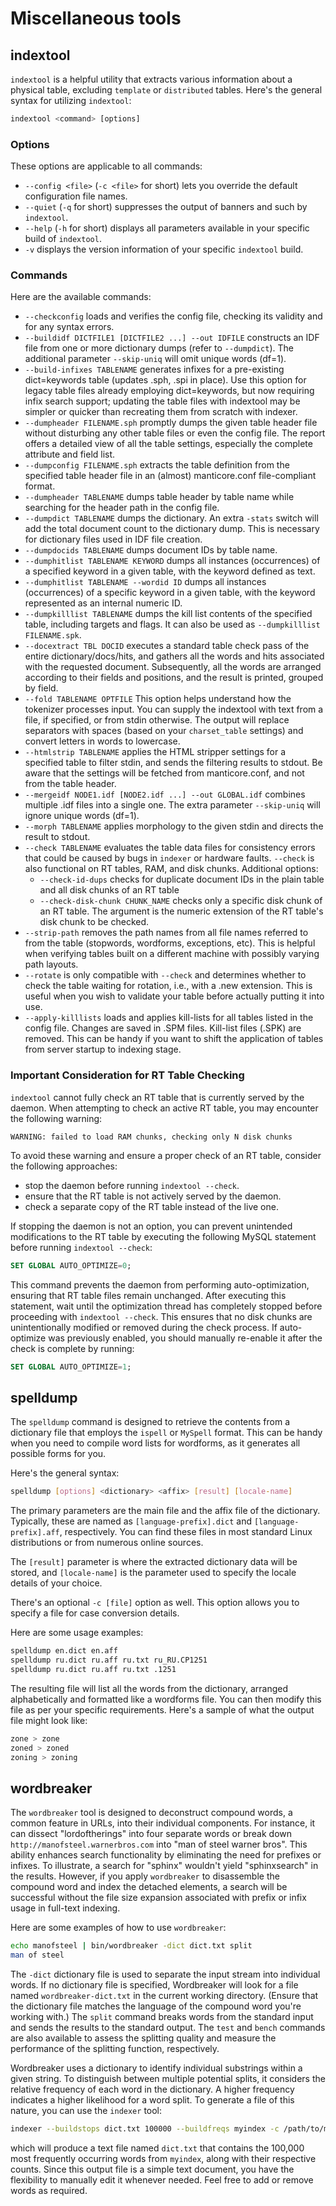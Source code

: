 # Miscellaneous tools

## indextool

`indextool` is a helpful utility that extracts various information about a physical table, excluding `template` or `distributed` tables. Here's the general syntax for utilizing `indextool`:

```sql
indextool <command> [options]
```

### Options

These options are applicable to all commands:

* `--config <file>` (`-c <file>` for short) lets you override the default configuration file names.
* `--quiet` (`-q` for short) suppresses the output of banners and such by `indextool`.
* `--help` (`-h` for short) displays all parameters available in your specific build of `indextool`.
* `-v` displays the version information of your specific `indextool` build.

### Commands

Here are the available commands:

* `--checkconfig` loads and verifies the config file, checking its validity and for any syntax errors.
* `--buildidf DICTFILE1 [DICTFILE2 ...] --out IDFILE` constructs an IDF file from one or more dictionary dumps (refer to `--dumpdict`). The additional parameter `--skip-uniq` will omit unique words (df=1).
* `--build-infixes TABLENAME` generates infixes for a pre-existing dict=keywords table (updates .sph, .spi in place). Use this option for legacy table files already employing dict=keywords, but now requiring infix search support; updating the table files with indextool may be simpler or quicker than recreating them from scratch with indexer.
* `--dumpheader FILENAME.sph` promptly dumps the given table header file without disturbing any other table files or even the config file. The report offers a detailed view of all the table settings, especially the complete attribute and field list.
* `--dumpconfig FILENAME.sph` extracts the table definition from the specified table header file in an (almost) manticore.conf file-compliant format.
* `--dumpheader TABLENAME` dumps table header by table name while searching for the header path in the config file.
* `--dumpdict TABLENAME` dumps the dictionary. An extra `-stats` switch will add the total document count to the dictionary dump. This is necessary for dictionary files used in IDF file creation.
* `--dumpdocids TABLENAME` dumps document IDs by table name.
* `--dumphitlist TABLENAME KEYWORD` dumps all instances (occurrences) of a specified keyword in a given table, with the keyword defined as text.
* `--dumphitlist TABLENAME --wordid ID` dumps all instances (occurrences) of a specific keyword in a given table, with the keyword represented as an internal numeric ID.
* `--dumpkilllist TABLENAME` dumps the kill list contents of the specified table, including targets and flags. It can also be used as `--dumpkilllist FILENAME.spk`.
* `--docextract TBL DOCID` executes a standard table check pass of the entire dictionary/docs/hits, and gathers all the words and hits associated with the requested document. Subsequently, all the words are arranged according to their fields and positions, and the result is printed, grouped by field.
* `--fold TABLENAME OPTFILE` This option helps understand how the tokenizer processes input. You can supply the indextool with text from a file, if specified, or from stdin otherwise. The output will replace separators with spaces (based on your `charset_table` settings) and convert letters in words to lowercase.
* `--htmlstrip TABLENAME` applies the HTML stripper settings for a specified table to filter stdin, and sends the filtering results to stdout. Be aware that the settings will be fetched from manticore.conf, and not from the table header.
* `--mergeidf NODE1.idf [NODE2.idf ...] --out GLOBAL.idf` combines multiple .idf files into a single one. The extra parameter `--skip-uniq` will ignore unique words (df=1).
* `--morph TABLENAME` applies morphology to the given stdin and directs the result to stdout.
* `--check TABLENAME` evaluates the table data files for consistency errors that could be caused by bugs in `indexer` or hardware faults. `--check` is also functional on RT tables, RAM, and disk chunks. Additional options:
    - `--check-id-dups` checks for duplicate document IDs in the plain table and all disk chunks of an RT table
    - `--check-disk-chunk CHUNK_NAME` checks only a specific disk chunk of an RT table. The argument is the numeric extension of the RT table's disk chunk to be checked.
* `--strip-path` removes the path names from all file names referred to from the table (stopwords, wordforms, exceptions, etc). This is helpful when verifying tables built on a different machine with possibly varying path layouts.
* `--rotate` is only compatible with `--check` and determines whether to check the table waiting for rotation, i.e., with a .new extension. This is useful when you wish to validate your table before actually putting it into use.
* `--apply-killlists` loads and applies kill-lists for all tables listed in the config file. Changes are saved in .SPM files. Kill-list files (.SPK) are removed. This can be handy if you want to shift the application of tables from server startup to indexing stage.

### Important Consideration for RT Table Checking

`indextool` cannot fully check an RT table that is currently served by the daemon. When attempting to check an active RT table, you may encounter the following warning:

```
WARNING: failed to load RAM chunks, checking only N disk chunks
```

To avoid these warning and ensure a proper check of an RT table, consider the following approaches:

- stop the daemon before running `indextool --check`.
- ensure that the RT table is not actively served by the daemon.
- check a separate copy of the RT table instead of the live one.

If stopping the daemon is not an option, you can prevent unintended modifications to the RT table by executing the following MySQL statement before running `indextool --check`:

```sql
SET GLOBAL AUTO_OPTIMIZE=0;
```

This command prevents the daemon from performing auto-optimization, ensuring that RT table files remain unchanged. After executing this statement, wait until the optimization thread has completely stopped before proceeding with `indextool --check`. This ensures that no disk chunks are unintentionally modified or removed during the check process.
If auto-optimize was previously enabled, you should manually re-enable it after the check is complete by running:

```sql
SET GLOBAL AUTO_OPTIMIZE=1;
```

## spelldump

The `spelldump` command is designed to retrieve the contents from a dictionary file that employs the `ispell` or `MySpell` format. This can be handy when you need to compile word lists for wordforms, as it generates all possible forms for you.

Here's the general syntax:

```bash
spelldump [options] <dictionary> <affix> [result] [locale-name]
```

The primary parameters are the main file and the affix file of the dictionary. Typically, these are named as `[language-prefix].dict` and `[language-prefix].aff`, respectively. You can find these files in most standard Linux distributions or from numerous online sources.

The `[result]` parameter is where the extracted dictionary data will be stored, and `[locale-name]` is the parameter used to specify the locale details of your choice.

There's an optional `-c [file]` option as well. This option allows you to specify a file for case conversion details.

Here are some usage examples:

```bash
spelldump en.dict en.aff
spelldump ru.dict ru.aff ru.txt ru_RU.CP1251
spelldump ru.dict ru.aff ru.txt .1251
```

The resulting file will list all the words from the dictionary, arranged alphabetically and formatted like a wordforms file. You can then modify this file as per your specific requirements. Here's a sample of what the output file might look like:

```bash
zone > zone
zoned > zoned
zoning > zoning
```

## wordbreaker

The `wordbreaker` tool is designed to deconstruct compound words, a common feature in URLs, into their individual components. For instance, it can dissect "lordoftherings" into four separate words or break down `http://manofsteel.warnerbros.com` into "man of steel warner bros". This ability enhances search functionality by eliminating the need for prefixes or infixes. To illustrate, a search for "sphinx" wouldn't yield "sphinxsearch" in the results. However, if you apply `wordbreaker` to disassemble the compound word and index the detached elements, a search will be successful without the file size expansion associated with prefix or infix usage in full-text indexing.

Here are some examples of how to use `wordbreaker`:

```bash
echo manofsteel | bin/wordbreaker -dict dict.txt split
man of steel
```

The `-dict` dictionary file is used to separate the input stream into individual words. If no dictionary file is specified, Wordbreaker will look for a file named `wordbreaker-dict.txt` in the current working directory. (Ensure that the dictionary file matches the language of the compound word you're working with.) The `split` command breaks words from the standard input and sends the results to the standard output. The `test` and `bench` commands are also available to assess the splitting quality and measure the performance of the splitting function, respectively.

Wordbreaker uses a dictionary to identify individual substrings within a given string. To distinguish between multiple potential splits, it considers the relative frequency of each word in the dictionary. A higher frequency indicates a higher likelihood for a word split. To generate a file of this nature, you can use the `indexer` tool:


```bash
indexer --buildstops dict.txt 100000 --buildfreqs myindex -c /path/to/manticore.conf
```

which will produce a text file named `dict.txt` that contains the 100,000 most frequently occurring words from `myindex`, along with their respective counts. Since this output file is a simple text document, you have the flexibility to manually edit it whenever needed. Feel free to add or remove words as required.

<!-- proofread -->

